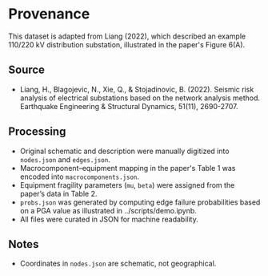 # Provenance

This dataset is adapted from Liang (2022), which described an example 110/220 kV distribution substation, illustrated in the paper's Figure 6(A).

## Source
- Liang, H., Blagojevic, N., Xie, Q., & Stojadinovic, B. (2022). Seismic risk analysis of electrical substations based on the network analysis method. Earthquake Engineering & Structural Dynamics, 51(11), 2690-2707.

## Processing
- Original schematic and description were manually digitized into `nodes.json` and `edges.json`.
- Macrocomponent–equipment mapping in the paper's Table 1 was encoded into `macrocomponents.json`.
- Equipment fragility parameters (`mu`, `beta`) were assigned from the paper’s data in Table 2.
- `probs.json` was generated by computing edge failure probabilities based on a PGA value as illustrated in ../scripts/demo.ipynb.
- All files were curated in JSON for machine readability.

## Notes
- Coordinates in `nodes.json` are schematic, not geographical.
